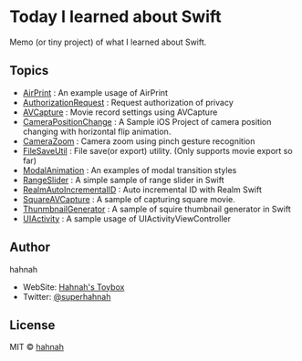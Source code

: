# Today I learned about Swift

Memo (or tiny project) of what I learned about Swift.

## Topics

+ [AirPrint](https://github.com/hahnah/til-swift/tree/master/AirPrint) : An example usage of AirPrint 
+ [AuthorizationRequest](https://github.com/hahnah/til-swift/tree/master/AuthorizationRequest) : Request authorization of privacy
+ [AVCapture](https://github.com/hahnah/til-swift/tree/master/AVCapture) : Movie record settings using AVCapture
+ [CameraPositionChange](https://github.com/hahnah/til-swift/tree/master/CameraPositionChange) : A Sample iOS Project of camera position changing with horizontal flip animation.
+ [CameraZoom](https://github.com/hahnah/til-swift/tree/master/CameraZoom) : Camera zoom using pinch gesture recognition
+ [FileSaveUtil](https://github.com/hahnah/til-swift/tree/master/FileSaveUtil) : File save(or export) utility. (Only supports movie export so far)
+ [ModalAnimation](https://github.com/hahnah/til-swift/tree/master/ModalAnimation) : An examples of modal transition styles
+ [RangeSlider](https://github.com/hahnah/til-swift/tree/master/RangeSlider) : A simple sample of range slider in Swift
+ [RealmAutoIncrementalID](https://github.com/hahnah/til-swift/tree/master/RealmAutoIncrementalID) : Auto incremental ID with Realm Swift
+ [SquareAVCapture](https://github.com/hahnah/til-swift/tree/master/SquareAVCapture) : A sample of capturing square movie.
+ [ThunmbnailGenerator](https://github.com/hahnah/til-swift/tree/master/ThumbnailGenerator) : A sample of squire thumbnail generator in Swift
+ [UIActivity](https://github.com/hahnah/til-swift/tree/master/UIActivity) : A sample usage of UIActivityViewController

## Author

hahnah

+ WebSite: [Hahnah's Toybox](https://superhahnah.com)
+ Twitter: [@superhahnah](https://twitter.com/superhahnah)

## License

MIT © [hahnah](https://superhahnah.com)
